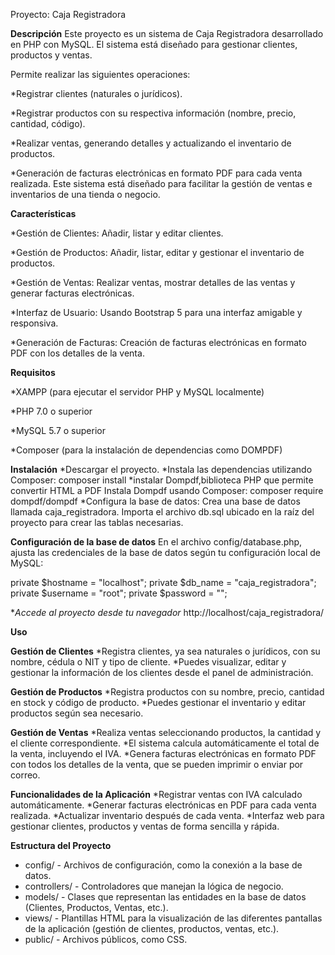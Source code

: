 Proyecto: Caja Registradora


**Descripción**
Este proyecto es un sistema de Caja Registradora desarrollado en PHP con MySQL. El sistema está diseñado para gestionar clientes, productos y ventas. 

Permite realizar las siguientes operaciones:


*Registrar clientes (naturales o jurídicos).


*Registrar productos con su respectiva información (nombre, precio, cantidad, código).


*Realizar ventas, generando detalles y actualizando el inventario de productos.


*Generación de facturas electrónicas en formato PDF para cada venta realizada.
Este sistema está diseñado para facilitar la gestión de ventas e inventarios de una tienda o negocio.


**Características**


*Gestión de Clientes: Añadir, listar y editar clientes.


*Gestión de Productos: Añadir, listar, editar y gestionar el inventario de productos.


*Gestión de Ventas: Realizar ventas, mostrar detalles de las ventas y generar facturas electrónicas.


*Interfaz de Usuario: Usando Bootstrap 5 para una interfaz amigable y responsiva.


*Generación de Facturas: Creación de facturas electrónicas en formato PDF con los detalles de la venta.


**Requisitos**


*XAMPP (para ejecutar el servidor PHP y MySQL localmente)


*PHP 7.0 o superior


*MySQL 5.7 o superior


*Composer (para la instalación de dependencias como DOMPDF)

**Instalación**
*Descargar el proyecto.
*Instala las dependencias utilizando Composer:
composer install
*instalar Dompdf,biblioteca PHP que permite convertir HTML a PDF
Instala Dompdf usando Composer: 
composer require dompdf/dompdf
*Configura la base de datos:
Crea una base de datos llamada caja_registradora.
Importa el archivo db.sql ubicado en la raíz del proyecto para crear las tablas necesarias.

**Configuración de la base de datos**
En el archivo config/database.php, ajusta las credenciales de la base de datos según tu configuración local de MySQL:

private $hostname = "localhost";
private $db_name = "caja_registradora";
private $username = "root";
private $password = "";

**Accede al proyecto desde tu navegador*
http://localhost/caja_registradora/

**Uso**

**Gestión de Clientes**
*Registra clientes, ya sea naturales o jurídicos, con su nombre, cédula o NIT y tipo de cliente.
*Puedes visualizar, editar y gestionar la información de los clientes desde el panel de administración.

**Gestión de Productos**
*Registra productos con su nombre, precio, cantidad en stock y código de producto.
*Puedes gestionar el inventario y editar productos según sea necesario.

**Gestión de Ventas**
*Realiza ventas seleccionando productos, la cantidad y el cliente correspondiente.
*El sistema calcula automáticamente el total de la venta, incluyendo el IVA.
*Genera facturas electrónicas en formato PDF con todos los detalles de la venta, que se pueden imprimir o enviar por correo.

**Funcionalidades de la Aplicación**
*Registrar ventas con IVA calculado automáticamente.
*Generar facturas electrónicas en PDF para cada venta realizada.
*Actualizar inventario después de cada venta.
*Interfaz web para gestionar clientes, productos y ventas de forma sencilla y rápida.

**Estructura del Proyecto**
* config/ - Archivos de configuración, como la conexión a la base de datos.
* controllers/ - Controladores que manejan la lógica de negocio.
* models/ - Clases que representan las entidades en la base de datos (Clientes, Productos, Ventas, etc.).
* views/ - Plantillas HTML para la visualización de las diferentes pantallas de la aplicación (gestión de clientes, productos, ventas, etc.).
* public/ - Archivos públicos, como CSS.
